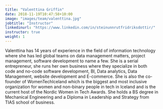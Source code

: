```yaml
---
title: "Valenttina Griffin"
date: 2018-11-19T10:47:58+10:00
image: "images/team/valenttina.jpg"
jobtitle: "Instructor"
linkedinurl: "https://www.linkedin.com/in/steinunnrutfridriksdottir/"
instructor: true
weight: 1
---
```


Valenttina has 14 years of experience in the field of information technology where she has led global teams on data management matters, project management, software development to name a few. She is a serial entrepreneur, she runs her own business where they specialize in both code and no-code software development, BI, Data analytics, Data Management, website development and E-commerce. She is also the co-founder of WomenTechIceland which is the biggest and most inclusive organization for women and non-binary people in tech in Iceland and is the current host of the Nordic Women in Tech Awards. She holds a BS degree in Mechanical Engineering and a Diploma in Leadership and Strategy from TIAS school of business. 